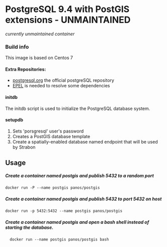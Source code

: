 # PostgreSQL 9.4 with PostGIS extensions - UNMAINTAINED

*currently unmaintained container*

### Build info
This image is based on Centos 7

#### Extra Repositories:
* [postgresql.org](http://yum.postgresql.org/) the official postgreSQL repository
* [EPEL](http://fedoraproject.org/wiki/EPEL) is needed to resolve some dependencies

#### initdb
The initdb script is used to initialize the PostgreSQL database system.

#### setupdb
1. Sets 'porsgresql' user's password
2. Creates a PostGIS database template
3. Create a spatially-enabled database named endpoint that will be used by Strabon

## Usage
##### Create a container named postgis and publish 5432 to a random port

    docker run -P --name postgis panos/postgis

##### Create a container named postgis and publish 5432 to port 5432 on host

    docker run -p 5432:5432 --name postgis panos/postgis

##### Create a container named postgis and open a bash shell instead of starting the database.  

      docker run --name postgis panos/postgis bash
